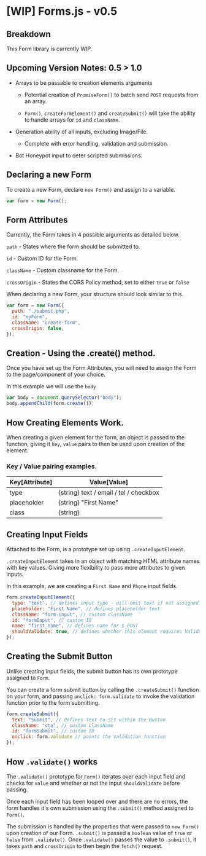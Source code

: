 # [WIP] Forms.js - v0.5 

## Breakdown

This Form library is currently WIP.


## Upcoming Version Notes: 0.5 > 1.0
* Arrays to be passable to creation elements arguments

  * Potential creation of `PromiseForm()` to batch send `POST` requests from an array.

  * `Form()`, `createFormElement()` and `createSubmit()` will take the ability to handle arrays for `id` and `className`.

* Generation ability of all inputs, excluding Image/File.

  * Complete with error handling, validation and submission.

* Bot Honeypot input to deter scripted submissions.


## Declaring a new Form

To create a new Form, declare `new Form()` and assign to a variable.

```javascript
var form = new Form();
```

## Form Attributes

Currently, the Form takes in 4 possible arguments as detailed below.

`path` - States where the form should be submitted to.

`id` - Custom ID for the Form.

`className` - Custom classname for the Form.

`crossOrigin` - States the CORS Policy method, set to either `true` or `false`

When declaring a new Form, your structure should look similar to this.

```javascript
var form = new Form({
  path: "./submit.php",
  id: "myForm",
  className: "create-form",
  crossOrigin: false,
});
```

## Creation - Using the .create() method.

Once you have set up the Form Attributes, you will need to assign the Form to the page/component of your choice.

In this example we will use the `body`

```javascript
var body = document.querySelector("body");
body.appendChild(form.create());
```

## How Creating Elements Work.

When creating a given element for the form, an object is passed to the function, giving it `key`, `value` pairs to then be used upon creation of the element.

### Key / Value pairing examples.
| Key[Attribute]      | Value[Value] |
| ------------------- | -----------  |
| type                | {string} text / email / tel / checkbox      |
| placeholder         | {string} "First Name" |
| class               | {string} || [array] "form-input" ["form-input", "half-width"] |
## Creating Input Fields

Attached to the Form, is a prototype set up using `.createInputElement`.

`.createInputElement` takes in an object with matching HTML attribute names with key values. Giving more flexibility to pass more attributes to given inputs.

In this example, we are creating a `First Name` and `Phone` input fields.

```javascript
form.createInputElement({
  type: "text", // defines input type - will omit text if not assigned
  placeholder: "First Name", // defines placeholder text
  className: "form-input", // custom className
  id: "formInput", // custom ID
  name: "first_name", // defines name for $_POST
  shouldValidate: true, // defines whether this element requires Validation
});
```

## Creating the Submit Button

Unlike creating input fields, the submit button has its own prototype assigned to `Form`. 

You can create a form submit button by calling the `.createSubmit()` function on your form, and passing `onclick: form.validate` to invoke the validation function prior to the form submitting.

```javascript
form.createSubmit({
  text: "Submit", // defines Text to sit within the Button
  className: "cta", // custom className
  id: "formSubmit", // custom ID
  onclick: form.validate // points the validation function
});
```


## How `.validate()` works

The `.validate()` prototype for `Form()` iterates over each input field and checks for `value` and whether or not the input `shouldValidate` before passing.

Once each input field has been looped over and there are no errors, the form handles it's own submission using the `.submit()` method assigned to `Form()`.

The submission is handled by the properties that were passed to `new Form()` upon creation of our Form. `.submit()` is passed a `boolean` value of `true` or `false` from `.validate()`. Once `.validate()` passes the value to `.submit()`, it takes `path` and `crossOrigin` to then begin the `fetch()` request. 


